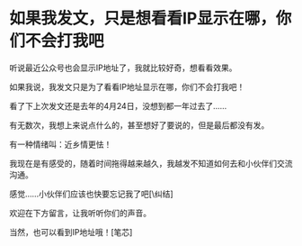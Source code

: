 # 如果我发文，只是想看看IP显示在哪，你们不会打我吧

听说最近公众号也会显示IP地址了，我就比较好奇，想看看效果。

如果我说，我发文只是为了看看IP地址显示在哪，你们不会打我吧！



看了下上次发文还是去年的4月24日，没想到都一年过去了……

有无数次，我想上来说点什么的，甚至想好了要说的，但是最后都没有发。

有一种情绪叫：近乡情更怯！

我现在是有感受的，随着时间拖得越来越久，我越发不知道如何去和小伙伴们交流沟通。

感觉……小伙伴们应该也快要忘记我了吧[\纠结]



欢迎在下方留言，让我听听你们的声音。

当然，也可以看到IP地址哦！[笔芯]

